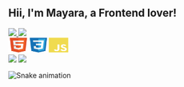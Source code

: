 ## Hii, I'm Mayara, a Frontend lover!
<div style="display: inline_block;">
  <a href="https://github.com/Mayara-Souza">
  <img height="180em" src="https://github-readme-stats.vercel.app/api?username=Mayara-Souza&show_icons=true&theme=dracula&include_all_commits=true&count_private=true"/>
  <img height="180em" src="https://github-readme-stats.vercel.app/api/top-langs/?username=Mayara-Souza&layout=compact&langs_count=7&theme=dracula"/>
</div>

<div style="display: inline_block">
<img align="left" alt="Mayara-HTML" height="30" width="40" src="https://raw.githubusercontent.com/devicons/devicon/master/icons/html5/html5-original.svg">
  <img align="left" alt="Mayara-CSS" height="30" width="40" src="https://raw.githubusercontent.com/devicons/devicon/master/icons/css3/css3-original.svg">
  <img align="left" alt="Mayara-Js" height="30" width="40" src="https://raw.githubusercontent.com/devicons/devicon/master/icons/javascript/javascript-plain.svg">
</div>
 <br><br>
<div> 
  <a href = "mailto:mayara.souza1523@gmail.com"><img src="https://img.shields.io/badge/-Gmail-%23333?style=for-the-badge&logo=gmail&logoColor=white" target="_blank"></a>
  <a href="https://www.linkedin.com/in/mayara-souza-5b613922b/" target="_blank"><img src="https://img.shields.io/badge/-LinkedIn-%230077B5?style=for-the-badge&logo=linkedin&logoColor=white" target="_blank"></a> 
 
  ![Snake animation](https://github.com/Mayara-Souza/Mayara-Souza/blob/output/github-contribution-grid-snake.svg)
  
</div>



